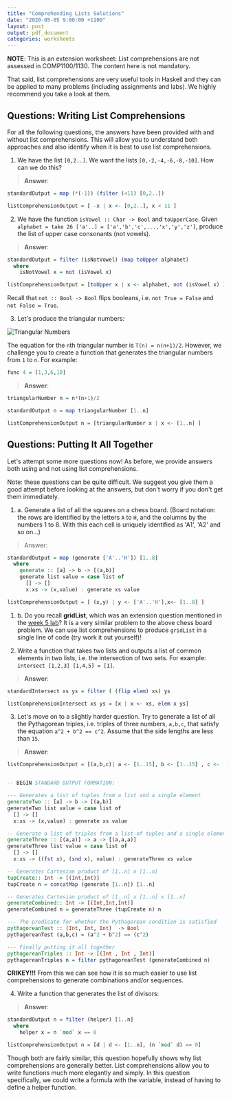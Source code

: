 ```yaml
---
title: "Comprehending Lists Solutions"
date: "2020-05-05 9:00:00 +1100"
layout: post
output: pdf_document
categories: worksheets
---
```


__**NOTE**__: This is an extension worksheet: List comprehensions are not assessed in COMP1100/1130. The content here is not mandatory.

That said, list comprehensions are very useful tools in Haskell and they can be applied to many problems (including assignments and labs). We highly recommend you take a look at them.

## Questions: Writing List Comprehensions

For all the following questions, the answers have been provided with and without list comprehensions. This will allow you to understand both approaches and also identify when it is best to use list comprehensions.

1) We have the list ```[0,2..]```. We want the lists ```[0,-2,-4,-6,-8,-10]```. How can we do this?

> __Answer__:
```haskell
standardOutput = map (*(-1)) (filter (<11) [0,2..])

listComprehensionOutput = [ -x | x <- [0,2..], x < 11 ]
```

2) We have the function ```isVowel :: Char -> Bool``` and ```toUpperCase```. Given ```alphabet = take 26 ['a'..] = ['a','b','c',...,'x','y','z']```, produce the list of upper case consonants (not vowels).

> __Answer__:
```haskell
standardOutput = filter (isNotVowel) (map toUpper alphabet)
  where
    isNotVowel x = not (isVowel x)

listComprehensionOutput = [toUpper x | x <- alphabet, not (isVowel x) ]
```

Recall that ```not :: Bool -> Bool``` flips booleans, i.e. ```not True = False``` and ```not False = True```.

3) Let's produce the triangular numbers:

![Triangular Numbers](2020-05-04-triangular-numbers.png)

The equation for the ```n```th triangular number is ```T(n) = n(n+1)/2```. However, we challenge you to create a function that generates the triangular numbers from ```1``` to ```n```. For example:

```haskell
func 4 = [1,3,6,10]
```

> __Answer__:
```haskell
triangularNumber n = n*(n+1)/2

standardOutput n = map triangularNumber [1..n]

listComprehensionOutput n = [triangularNumber x | x <- [1..n] ]
```

## Questions: Putting It All Together

Let's attempt some more questions now! As before, we provide answers both using and not using list comprehensions.

Note: these questions can be quite difficult. We suggest you give them a good attempt before looking at the answers, but don't worry if you don't get them immediately.

1) a. Generate a list of all the squares on a chess board. (Board notation: the rows are identified by the letters `A` to `H`, and the columns by the numbers 1 to 8. With this each cell is uniquely identified as 'A1', 'A2' and so on...)

> Answer:
```haskell
standardOutput = map (generate ['A'..'H']) [1..8]
  where
    generate :: [a] -> b -> [(a,b)]
    generate list value = case list of
      [] -> []
      x:xs -> (x,value) : generate xs value

listComprehensionOutput = [ (x,y) | y <- ['A'..'H'],x<- [1..8] ]
```

1) b. Do you recall **gridList**, which was an extension question mentioned in the [week 5 lab](https://cs.anu.edu.au/courses/comp1100/labs/05/)? It is a very similar problem to the above chess board problem. We can use list comprehensions to produce ```gridList``` in a single line of code (try work it out yourself)!

2) Write a function that takes two lists and outputs a list of common elements in two lists, i.e. the intersection of two sets. For example: ```intersect [1,2,3] [1,4,5] = [1]```.

> __Answer__:
```haskell
standardIntersect xs ys = filter ( (flip elem) xs) ys

listComprehensionIntersect xs ys = [x | x <- xs, elem x ys]
```

3) Let's move on to a slightly harder question. Try to generate a list of all the Pythagorean triples, i.e. triples of three numbers, ```a,b,c```, that satisfy the equation ```a^2 + b^2 == c^2```. Assume that the side lengths are less than ```15```.

> __Answer__:
```haskell
listComprehensionOutput = [(a,b,c)| a <- [1..15], b <- [1..15] , c <- [1..15] , a^2 + b^2 == c^2, a <= b ]


-- BEGIN STANDARD OUTPUT FORMATION:

--- Generates a list of tuples from a list and a single element
generateTwo :: [a] -> b -> [(a,b)]
generateTwo list value = case list of
  [] -> []
  x:xs -> (x,value) : generate xs value

-- Generate a list of triples from a list of tuples and a single element
generateThree :: [(a,a)] -> a -> [(a,a,a)]
generateThree list value = case list of
  [] -> []
  x:xs -> ((fst x), (snd x), value) : generateThree xs value

-- Generates Cartesian product of [1..n] x [1..n]
tupCreate:: Int -> [(Int,Int)]
tupCreate n = concatMap (generate [1..n]) [1..n]

-- Generates Cartesian product of [1..n] x [1..n] x [1..n]
generateCombined:: Int -> [(Int,Int,Int)]
generateCombined n = generateThree (tupCreate n) n

--- The predicate for whether the Pythagorean condition is satisfied
pythagoreanTest :: (Int, Int, Int)  -> Bool
pythagoreanTest (a,b,c) = (a^2 + b^2) == (c^2)

--- Finally putting it all together
pythagoreanTriples :: Int -> [(Int , Int , Int)]
pythagoreanTriples n = filter pythagoreanTest (generateCombined n)
```

**CRIKEY!!!** From this we can see how it is so much easier to use list comprehensions to generate combinations and/or sequences.

4) Write a function that generates the list of divisors:

> __Answer__:
```haskell
standardOutput n = filter (helper) [1..n]
  where
    helper x = n `mod` x == 0

listComprehensionOutput n = [d | d <- [1..n], (n `mod` d) == 0]
```

Though both are fairly similar, this question hopefully shows why list comprehensions are generally better. List comprehensions allow you to write functions much more elegantly and simply. In this question specifically, we could write a formula with the variable, instead of having to define a helper function.